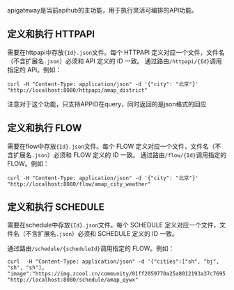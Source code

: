 apigateway是当前apihub的主功能，用于执行灵活可编排的API功能。
## 定义和执行 HTTPAPI
需要在httpapi中存放`{Id}.json`文件。每个 HTTPAPI 定义对应一个文件，文件名（不含扩展名`.json`）必须和 API 定义的 ID 一致。
通过路由`/httpapi/{Id}`调用指定的 API。例如：

```
curl -H "Content-Type: application/json" -d '{"city": "北京"}' "http://localhost:8080/httpapi/amap_district"
```

注意对于这个功能，只支持APPID在query，同时返回的是json格式的回应
## 定义和执行 FLOW
需要在flow中存放`{Id}.json`文件。每个 FLOW 定义对应一个文件，文件名（不含扩展名`.json`）必须和 FLOW 定义的 ID 一致。
通过路由`/flow/{Id}`调用指定的 FLOW。例如：

```
curl -H "Content-Type: application/json" -d '{"city": "北京"}' "http://localhost:8080/flow/amap_city_weather"
```
## 定义和执行 SCHEDULE
需要在schedule中存放`{Id}.json`文件。每个 SCHEDULE 定义对应一个文件，文件名（不含扩展名`.json`）必须和 SCHEDULE 定义的 ID 一致。

通过路由`/schedule/{scheduleId}`调用指定的 FLOW。例如：

```
curl  -H "Content-Type: application/json" -d '{"cities":["sh", "bj", "sh", "sh"], "image":"https://img.zcool.cn/community/01ff2059770a25a8012193a37c7695.jpg"}' "http://localhost:8080/schedule/amap_qywx"
```
